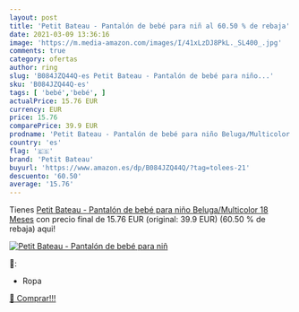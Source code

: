 ```yaml
---
layout: post
title: 'Petit Bateau - Pantalón de bebé para niñ al 60.50 % de rebaja'
date: 2021-03-09 13:36:16
image: 'https://m.media-amazon.com/images/I/41xLzDJ8PkL._SL400_.jpg'
comments: true
category: ofertas
author: ring
slug: 'B084JZQ44Q-es Petit Bateau - Pantalón de bebé para niño...'
sku: 'B084JZQ44Q-es'
tags: [ 'bebé','bebé', ]
actualPrice: 15.76 EUR
currency: EUR
price: 15.76
comparePrice: 39.9 EUR
prodname: 'Petit Bateau - Pantalón de bebé para niño Beluga/Multicolor 18 Meses'
country: 'es'
flag: '🇪🇸'
brand: 'Petit Bateau'
buyurl: 'https://www.amazon.es/dp/B084JZQ44Q/?tag=tolees-21'
descuento: '60.50'
average: '15.76'
---
```


Tienes [Petit Bateau - Pantalón de bebé para niño Beluga/Multicolor 18 Meses](https://www.amazon.es/dp/B084JZQ44Q/?tag=tolees-21) con precio final de  15.76 EUR (original: 39.9 EUR) (60.50 %  de rebaja) aqui!

[![Petit Bateau - Pantalón de bebé para niñ](https://m.media-amazon.com/images/I/41xLzDJ8PkL._SL400_.jpg)](https://www.amazon.es/dp/B084JZQ44Q/?tag=tolees-21)

🔎:

- Ropa

[🛒 Comprar!!!](https://www.amazon.es/dp/B084JZQ44Q/?tag=tolees-21)

